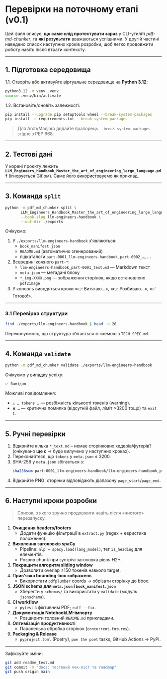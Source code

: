 # Перевірки на поточному етапі (v0.1)

Цей файл описує, **що саме слід протестувати зараз** у CLI-утиліті *pdf-md-chunker*, та **які результати** вважаються успішними. У другій частині наведено список наступних кроків розробки, щоб легко продовжити роботу навіть після втрати контексту.

---

## 1. Підготовка середовища

1.1. Створіть або активуйте віртуальне середовище на **Python 3.12**:
```bash
python3.12 -m venv .venv
source .venv/bin/activate
```

1.2. Встановіть/оновіть залежності:
```bash
pip install --upgrade pip setuptools wheel --break-system-packages
pip install -r requirements.txt --break-system-packages
```

> Для Arch/Manjaro додайте прапорець `--break-system-packages` згідно з PEP 668.

---

## 2. Тестові дані

У корені проєкту лежить **`LLM_Engineers_Handbook_Master_the_art_of_engineering_large_language.pdf`** (ігнорується Git'ом). Саме його використовуємо як приклад.

---

## 3. Команда `split`

```bash
python -m pdf_md_chunker split \
       LLM_Engineers_Handbook_Master_the_art_of_engineering_large_language.pdf \
       --book-slug llm-engineers-handbook \
       --out-dir ./exports
```

Очікуємо:

1. У `./exports/llm-engineers-handbook` з'являються:
   * `book_manifest.json`
   * `README.md` (автоматично згенерований)
   * підкаталоги `part-0001_llm-engineers-handbook`, `part-0002_…`, …
2. Всередині кожного `part-*`:
   * `llm-engineers-handbook_part-0001_text.md` — Markdown текст
   * `meta.json` — метадані блоку
   * `*_img-XXXX.png` — зображення сторінок, якщо встановлено `pdf2image`
3. У консоль виводяться кроки «👉 Витягаю…», «👉 Розбиваю…», «✅ Готово!».

---

### 3.1 Перевірка структури

```bash
find ./exports/llm-engineers-handbook | head -n 20
```
Переконуємось, що структура збігається зі схемою з `TECH_SPEC.md`.

---

## 4. Команда `validate`

```bash
python -m pdf_md_chunker validate ./exports/llm-engineers-handbook
```

Очікуємо у випадку успіху:
```
✅ Валідно
```

Можливі повідомлення:
* `⚠️ … tokens …` — розбіжність кількості токенів (warning).
* `❌ …` — критична помилка (відсутній файл, ліміт >3200 тощо) та `exit 1`.

---

## 5. Ручні перевірки

1. Відкрийте кілька `*_text.md` – немає сторінкових хедерів/футерів? (очікувано **ще є** → буде вилучено у наступних кроках).
2. Переконайтеся, що `tokens` у `meta.json` ≤ 3200.
3. SHA-256 у `meta.json` збігається з:
   ```bash
   sha256sum part-0001_llm-engineers-handbook/llm-engineers-handbook_part-0001_text.md
   ```
4. Відкрийте PNG: сторінки відповідають діапазону `page_start`/`page_end`.

---

## 6. Наступні кроки розробки

> Список, з якого зручно продовжити навіть після «чистого» перезапуску.

1. **Очищення headers/footers**
   * Додати функцію фільтрації в `extract.py` (regex + евристика положення).
2. **Виявлення заголовків spaCy**
   * Pipeline: `nlp = spacy.load(lang_model)`, тег `is_heading` для елементів.
   * Розрив chunk при зустрічі заголовка рівня H2+.
3. **Покращити алгоритм sliding window**
   * Дозволити overlap ±150 токенів навколо target.
4. **Прив'язка bounding-box зображень**
   * Використати `pdfplumber` coords → обрізати сторінку до bbox.
5. **JSON schema для `meta.json` і `book_manifest.json`**
   * Зберегти у `schemas/` та використати у `validate` (модуль `jsonschema`).
6. **CI workflow**
   * `pytest` з фіктивним PDF; `ruff --fix`.
7. **Документація NotebookLM-імпорту**
   * Розширити головний `README.md` прикладами.
8. **Оптимізація продуктивності**
   * Паралельна обробка сторінок (`concurrent.futures`).
9. **Packaging & Release**
   * `pyproject.toml` (Poetry), `poe the poet` tasks, GitHub Actions → PyPI.

---

Зафіксуйте зміни:
```bash
git add readme_test.md
git commit -m "docs: тестовий чек-ліст та roadmap"
git push origin main
``` 